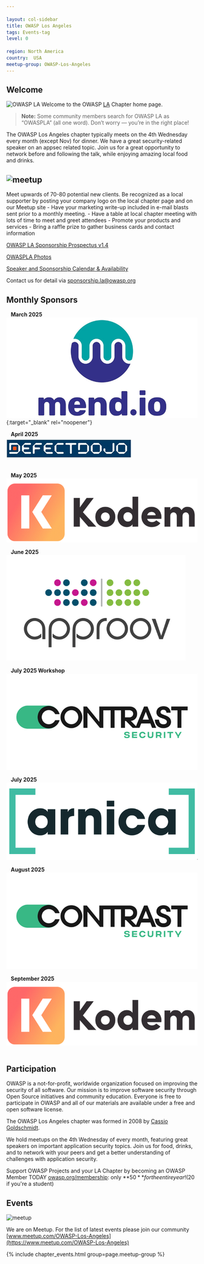 ```yaml
---

layout: col-sidebar
title: OWASP Los Angeles
tags: Events-tag
level: 0

region: North America
country:  USA
meetup-group: OWASP-Los-Angeles
---
```

## Welcome
![OWASP LA](assets/images/SunsetOWASPLA2020banner1000x200.jpg)
Welcome to the OWASP
[LA](https://en.wikipedia.org/wiki/Los_Angeles) Chapter home page.

> **Note:** Some community members search for OWASP LA as “OWASPLA” (all one word). Don’t worry — you’re in the right place!

<!-- Including "owaspla" here helps search engines recognize it as an alternate spelling of OWASP LA -->

The OWASP Los Angeles chapter typically meets on the 4th Wednesday every month (except Nov) for dinner. We have a great security-related speaker on an appsec related topic. Join us for a great opportunity to network before and following the talk, while enjoying amazing local food and drinks.

## ![meetup](assets/images/BecomeASponsor-241x75.png)

Meet upwards of 70-80 potential new clients. Be recognized as a local supporter by posting your company logo on the local chapter page and on our Meetup site - Have your marketing write-up included in e-mail blasts sent prior to a monthly meeting. - Have a table at local chapter meeting with lots of time to meet and greet attendees - Promote your products and services - Bring a raffle prize to gather business cards and contact information


[OWASP LA Sponsorship Prospectus v1.4](assets/OWASP-LA-Sponsorship-Prospectus-v1.4-2025.pdf)

[OWASPLA Photos](assets/OWASPLA_prez_2025_photos.pdf)

[Speaker and Sponsorship Calendar & Availability](https://docs.google.com/spreadsheets/d/e/2PACX-1vS8IYQkXRLIihDegB7-WHpU4F5mDWqDH8jCWcOEg7Sugb1J9uiXBS0o0Ny4j8_KDwbx6nBaCsNGZbak/pub?gid=1956382240&single=true&output=pdf)

Contact us for detail via [sponsorship.la@owasp.org](mailto:sponsorship.la@owasp.org)

<h2>Monthly Sponsors</h2>

<!-- 2025 Mar -->
&nbsp;&nbsp; <strong>March 2025</strong> <br>
[![Mend.io](assets/images/mend.png)](https://www.mend.io/)  {:target="_blank" rel="noopener"}
<br>

<!-- 2025 Apr -->
&nbsp;&nbsp; <strong>April 2025</strong> <br>
[![DefectDojo](assets/images/Defectdojo.png)](https://www.defectdojo.org/)  
<br>

<!-- 2025 May -->
&nbsp;&nbsp; <strong>May 2025 </strong> <br>
[![Kodem](assets/images/Kodem.png)](https://www.kodemsecurity.com/)
<br>

<!-- 2025 Jun -->
&nbsp;&nbsp; <strong>June 2025</strong> <br>
[![Approov](assets/images/Approov.png)](https://approov.io/)
<br>

<!-- 2025 Jul -->
&nbsp;&nbsp; <strong>July 2025 Workshop</strong> <br>
[![Contrast Security](assets/images/contrast.png)](https://www.contrastsecurity.com/)

&nbsp;&nbsp; <strong>July 2025</strong> <br>
 [![Arnica](assets/images/Arnica.png)](https://www.arnica.io/) 
<br>

<!-- 2025 Aug -->
&nbsp;&nbsp; <strong>August 2025</strong> <br>
[![Contrast Security](assets/images/contrast.png)](https://www.contrastsecurity.com/)
<br>

<!-- 2025 Sep -->
&nbsp;&nbsp; <strong>September 2025 </strong> <br>
[![Kodem](assets/images/Kodem.png)](https://www.kodemsecurity.com/)  
<br>

## Participation

OWASP is a not-for-profit, worldwide organization focused on improving the security of all software. Our mission is to improve software security through Open Source initiatives and community education. Everyone is free to participate in OWASP and all of our materials are available under a free and open software license.

The OWASP Los Angeles chapter was formed in 2008 by [Cassio Goldschmidt](https://linkedin.com/in/cassiogoldschmidt).

We hold meetups on the 4th Wednesday of every month, featuring great speakers on important application security topics. Join us for food, drinks, and to network with your peers and get a better understanding of challenges with application security.

Support OWASP Projects and your LA Chapter by becoming an OWASP Member TODAY [owasp.org/membership](https://owasp.org/membership): only **$50** for the entire year! ($20 if you're a student)

## Events
![meetup](assets/images/meetup-logo-160x65.png)

We are on Meetup. For the list of latest events please join our community [www.meetup.com/OWASP-Los-Angeles](https://www.meetup.com/OWASP-Los-Angeles)

{% include chapter_events.html group=page.meetup-group %}






